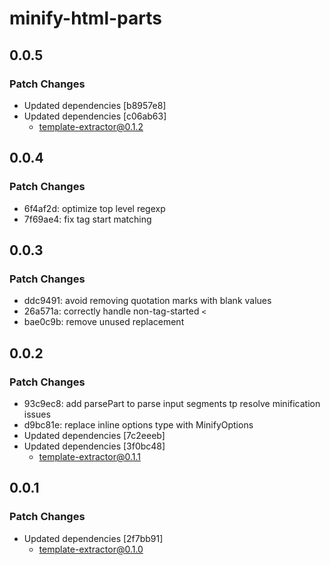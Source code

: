 # minify-html-parts

## 0.0.5

### Patch Changes

- Updated dependencies [b8957e8]
- Updated dependencies [c06ab63]
  - template-extractor@0.1.2

## 0.0.4

### Patch Changes

- 6f4af2d: optimize top level regexp
- 7f69ae4: fix tag start matching

## 0.0.3

### Patch Changes

- ddc9491: avoid removing quotation marks with blank values
- 26a571a: correctly handle non-tag-started `<`
- bae0c9b: remove unused replacement

## 0.0.2

### Patch Changes

- 93c9ec8: add parsePart to parse input segments tp resolve minification issues
- d9bc81e: replace inline options type with MinifyOptions
- Updated dependencies [7c2eeeb]
- Updated dependencies [3f0bc48]
  - template-extractor@0.1.1

## 0.0.1

### Patch Changes

- Updated dependencies [2f7bb91]
  - template-extractor@0.1.0
